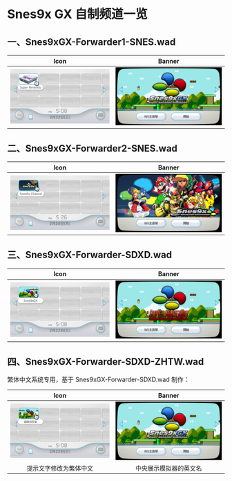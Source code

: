 # Snes9x GX 自制频道一览


## 一、Snes9xGX-Forwarder1-SNES.wad

| Icon | Banner |
| :---: | :---: |
| ![Icon](./Snes9xGX-Forwarder1-SNES-icon.png) | ![Banner](./Snes9xGX-Forwarder1-SNES-banner.png) |


## 二、Snes9xGX-Forwarder2-SNES.wad

| Icon | Banner |
| :---: | :---: |
| ![Icon](./Snes9xGX-Forwarder2-SNES-icon.png) | ![Banner](./Snes9xGX-Forwarder2-SNES-banner.png) |


## 三、Snes9xGX-Forwarder-SDXD.wad

| Icon | Banner |
| :---: | :---: |
| ![Icon](./Snes9xGX-Forwarder-SDXD-icon.png) | ![Banner](./Snes9xGX-Forwarder-SDXD-banner.png) |


## 四、Snes9xGX-Forwarder-SDXD-ZHTW.wad

繁体中文系统专用，基于 Snes9xGX-Forwarder-SDXD.wad 制作：

| Icon | Banner |
| :---: | :---: |
| ![Icon](./Snes9xGX-Forwarder-SDXD-ZHTW-icon.png) | ![Banner](./Snes9xGX-Forwarder-SDXD-ZHTW-banner.png) |
| 提示文字修改为繁体中文 | 中央展示模拟器的英文名 |

